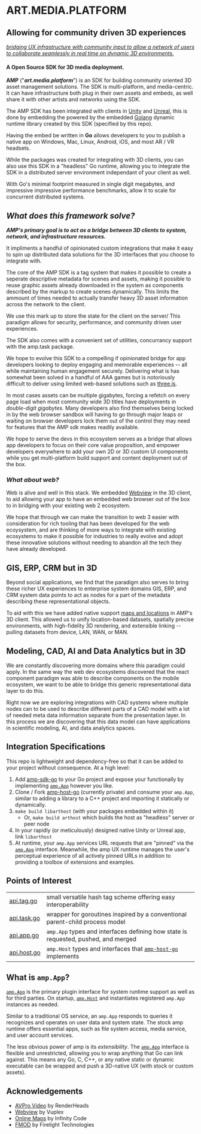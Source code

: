 # ART.MEDIA.PLATFORM

## Allowing for community driven 3D experiences
<u>_bridging UX infrastructure with community input to allow 
a network of users to collaborate seamlessly in real time on dynamic 3D environments._</u>

#### A Open Source SDK for 3D media deployment.

**AMP** ("**_art.media.platform_**") is an SDK for building community oriented 3D asset management solutions. The SDK is multi-platform, and media-centric. It can have infrastructure both plug in their own assets and embeds, as well share it with other artists and networks using the SDK. 

The AMP SDK has been integrated with clients in [Unity](https://unreal.com) and [Unreal](https://unreal.com), this is done by embedding the powered by the embedded [Golang](https://golang.org) dynamic runtime library created by this SDK (specified by this repo).

Having the embed be written in **Go** allows developers to you to publish a native app on Windows, Mac, Linux, Android, iOS, and most AR / VR headsets. 

While the packages was created for integrating with 3D clients, you can also use this SDK in a "headless" Go runtime, allowing you to integrate the SDK in a distributed server environment independant of your client as well. 

With Go's minimal footprint measured in single digit megabytes, and impressive impressive performance benchmarks, allow it to scale for concurrent distributed systems.

## _What does this framework solve?_

***AMP's primary goal is to act as a bridge between 3D clients to system, network, and infrastructure resources.***

It impliments a handful of opinionated custom integrations that make it easy to spin up distributed data solutions for the 3D interfaces that you choose to integrate with. 

The core of the AMP SDK is a tag system that makes it possible to create a seperate descriptive metadata for scenes and assets, making it possible to reuse graphic assets already downloaded in the system as components described by the markup to create scenes dynamically. This limits the ammount of times needed to actually transfer heavy 3D asset information across the network to the client. 

We use this mark up to store the state for the client on the server/ This paradigm allows for security, performance, and community driven user experiences. 

The SDK also comes with a convenient set of utilities, concurrancy support with the amp.task package.

We hope to evolve this SDK to a compelling if opinionated bridge for app developers looking to deploy engaging and memorable experiences -- all while maintaining human engagement securely. Delivering what is has somewhat been solved in a handful of AAA games but is notoriously difficult to deliver using limited web-based solutions such as [three.js](https://threejs.org/).  

In most cases assets can be multiple gigabytes, forcing a refetch on every page load when most community wide 3D titles have deployments in _double-digit gigabytes._ Many developers also find themselves being locked in by the web browser sandbox will having to go through major leaps or waiting on browser developers lock them out of the control they may need for features that the AMP sdk makes readily available.

We hope to serve the devs in this ecosystem serves as a bridge that allows app developers to focus on their core value proposition, and empower developers everywhere to add your own 2D or 3D custom UI components while you get multi-platform build support and content deployment out of the box.

### _What about web?_

Web is alive and well in this stack.  We embedded [Webview](https://developer.vuplex.com/webview/overview) in the 3D client, to aid allowing your app to have an embedded web browser out of the box to in bridging with your existing web 2 ecosystem. 

We hope that through we can make the transition to web 3 easier with consideration for rich tooling that has been developed for the web ecoysystem, and are thinking of more ways to integrate with existing ecosystems to make it possible for industries to really evolve and adopt these innovative solutions without needing to abandon all the tech they have already developed.

## GIS, ERP, CRM but in 3D

Beyond social applications, we find that the paradigm also serves to bring these richer UX experiences to enterprise system domains GIS, ERP, and CRM system data points to act as nodes for a part of the metadata describing these representational objects. 

To aid with this we have added native support [maps and locations](https://infinity-code.com/assets/online-maps) in AMP's 3D client. This allowed us to unify location-based datasets, spatially precise environments, with high-fidelity 3D rendering, and extensible linking -- pulling datasets from device, LAN, WAN, or MAN.

## Modeling, CAD, AI and Data Analytics but in 3D

We are constantly discovering more domains where this paradigm could apply. In the same way the web dev ecosystems discovered that the react component paradigm was able to describe components on the mobile ecosystem, we want to be able to bridge this generic representational data layer to do this. 

Right now we are exploring integrations with CAD systems where multiple nodes can to be used to describe different parts of a CAD model with a lot of needed meta data information separate from the presentation layer. In this process we are discovering that this data model can have applications in scientific modeling, AI, and data analytics spaces. 



## Integration Specifications

This repo is lightweight and dependency-free so that it can be added to your project without consequence. At a high level:

1. Add [amp-sdk-go](https://github.com/art-media-platform/amp-sdk-go) to your Go project and expose your functionally by implementing [`amp.App`](https://github.com/art-media-platform/amp-sdk-go/blob/main/amp/api.app.go) however you like.
2. Clone / Fork [amp-host-go](https://github.com/art-media-platform/amp-host-go) (currently private) and consume your `amp.App`, similar to adding a library to a C++ project and importing it statically or dynamically.
3. `make build libarthost` (with your packages embedded within it)
    - Or, `make build arthost` which builds the host as "headless" server or peer node
4. In your rapidly (or meticulously) designed native Unity or Unreal app, link `libarthost`
5. At runtime, your `amp.App` services URL requests that are "pinned" via the [`amp.App`](https://github.com/art-media-platform/amp-sdk-go/blob/main/amp/api.app.go) interface.  Meanwhile, the amp UX runtime manages the user's perceptual experience of all actively pinned URLs in addition to providing a toolbox of extensions and examples.

## Points of Interest

|                                                                                                   |                                                                                                                                                                                 |
| ------------------------------------------------------------------------------------------------- | ------------------------------------------------------------------------------------------------------------------------------------------------------------------------------- |
| [api.tag.go](https://github.com/art-media-platform/amp-sdk-go/blob/main/stdlib/tag/api.tag.go)    | small versatile hash tag scheme offering easy interoperability                                                                                                                  |
| [api.task.go](https://github.com/art-media-platform/amp-sdk-go/blob/main/stdlib/task/api.task.go) | wrapper for goroutines inspired by a conventional parent-child process model                                                                                                    |
| [api.app.go](https://github.com/art-media-platform/amp-sdk-go/blob/main/amp/api.app.go)           | `amp.App` types and interfaces defining how state is requested, pushed, and merged                                                                                              |
| [api.host.go](https://github.com/art-media-platform/amp-sdk-go/blob/main/amp/api.host.go)         | `amp.Host` types and interfaces that [`amp-host-go`](https://github.com/art-media-platform/amp-host-go) implements                                                              |

## What is `amp.App`?

[`amp.App`](https://github.com/art-media-platform/amp-sdk-go/blob/main/amp/api.app.go) is the primary plugin interface for system runtime support as well as for third parties.  On startup, [`amp.Host`](https://github.com/art-media-platform/amp-sdk-go/blob/main/amp/api.host.go) and instantiates registered `amp.App` instances as needed.

Similar to a traditional OS service, an `amp.App` responds to queries it recognizes and operates on user data and system state. The stock amp runtime offers essential apps, such as file system access, media service, and user account services.

The less obvious power of amp is its _extensibility_. The [`amp.App`](https://github.com/art-media-platform/amp-sdk-go/blob/main/amp/api.app.go) interface is flexible and unrestricted, allowing you to wrap anything that Go can link against.  This means any Go, C, C++, or any native static or dynamic executable can be wrapped and push a 3D-native UX (with stock or custom assets).


## Acknowledgements
- [AVPro Video](https://renderheads.com/products/avpro-video/) by RenderHeads
- [Webview](https://developer.vuplex.com/webview/overview) by Vuplex
- [Online Maps](https://infinity-code.com/doxygen/online-maps/) by Infinity Code
- [FMOD](https://www.fmod.com/) by Firelight Technologies
